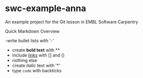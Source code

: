# swc-example-anna
An example project for the Git lesson in EMBL Software Carpentry

Quick Markdown Overview

-write bullet lists with '-'
- create **bold text** with **
- include [links](https://embl.de) with [] and ()
- nothing else
- create *italic* text with '*'
- type `code` with backticks

